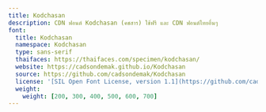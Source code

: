 ```yaml
---
title: Kodchasan
description: CDN ฟอนต์ Kodchasan (คชสาร) ใช้ฟรี และ CDN ฟอนต์ไทยอื่นๆ
font:
  title: Kodchasan
  namespace: Kodchasan
  type: sans-serif
  thaifaces: https://thaifaces.com/specimen/kodchasan/
  website: https://cadsondemak.github.io/Kodchasan
  source: https://github.com/cadsondemak/Kodchasan
  license: '[SIL Open Font License, version 1.1](https://github.com/cadsondemak/Kodchasan/blob/master/OFL.txt)'
  weight:
    weight: [200, 300, 400, 500, 600, 700]
---
```


<div></div>
